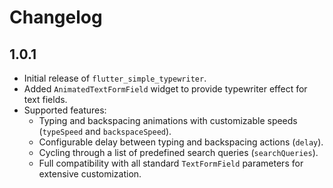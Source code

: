 # Changelog

## 1.0.1

* Initial release of `flutter_simple_typewriter`.
* Added `AnimatedTextFormField` widget to provide typewriter effect for text fields.
* Supported features:
    * Typing and backspacing animations with customizable speeds (`typeSpeed` and `backspaceSpeed`).
    * Configurable delay between typing and backspacing actions (`delay`).
    * Cycling through a list of predefined search queries (`searchQueries`).
    * Full compatibility with all standard `TextFormField` parameters for extensive customization.
